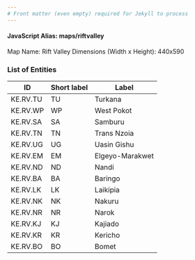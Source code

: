 ```yaml
---
# Front matter (even empty) required for Jekyll to process
---
```


#### JavaScript Alias: maps/riftvalley

Map Name: Rift Valley
Dimensions (Width x Height): 440x590

### List of Entities

ID | Short label | Label
---|---|---|
KE.RV.TU|TU|Turkana
KE.RV.WP|WP|West Pokot
KE.RV.SA|SA|Samburu
KE.RV.TN|TN|Trans Nzoia
KE.RV.UG|UG|Uasin Gishu
KE.RV.EM|EM|Elgeyo-Marakwet
KE.RV.ND|ND|Nandi
KE.RV.BA|BA|Baringo
KE.RV.LK|LK|Laikipia
KE.RV.NK|NK|Nakuru
KE.RV.NR|NR|Narok
KE.RV.KJ|KJ|Kajiado
KE.RV.KR|KR|Kericho
KE.RV.BO|BO|Bomet